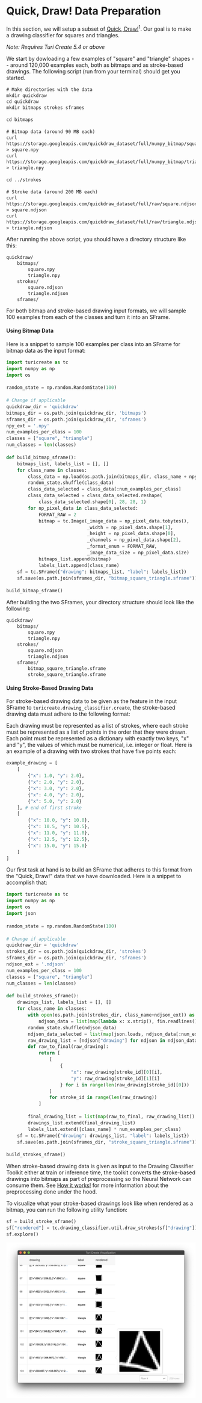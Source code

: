 # Quick, Draw! Data Preparation

In this section, we will setup a subset of [Quick, Draw!](https://quickdraw.withgoogle.com/data)<sup>1</sup>. Our goal is to
make a drawing classifier for squares and triangles. 

*Note: Requires Turi Create 5.4 or above*

We start by dowloading a few examples of "square" and "triangle" shapes -- around 120,000 examples each, both as bitmaps and as stroke-based drawings. The following script (run from your terminal) should get you started.

```
# Make directories with the data
mkdir quickdraw
cd quickdraw
mkdir bitmaps strokes sframes

cd bitmaps

# Bitmap data (around 90 MB each)
curl https://storage.googleapis.com/quickdraw_dataset/full/numpy_bitmap/square.npy > square.npy 
curl https://storage.googleapis.com/quickdraw_dataset/full/numpy_bitmap/triangle.npy > triangle.npy

cd ../strokes

# Stroke data (around 200 MB each)
curl https://storage.googleapis.com/quickdraw_dataset/full/raw/square.ndjson > square.ndjson
curl https://storage.googleapis.com/quickdraw_dataset/full/raw/triangle.ndjson > triangle.ndjson
```

After running the above script, you should have a directory structure like this:

```
quickdraw/
    bitmaps/
        square.npy
        triangle.npy
    strokes/
        square.ndjson
        triangle.ndjson
    sframes/

```

For both bitmap and stroke-based drawing input formats, we will sample 100 examples from each of the classes and turn it into an SFrame. 

#### Using Bitmap Data

Here is a snippet to sample 100 examples per class into an SFrame for bitmap data as the input format:

```python
import turicreate as tc
import numpy as np
import os

random_state = np.random.RandomState(100)

# Change if applicable
quickdraw_dir = 'quickdraw'
bitmaps_dir = os.path.join(quickdraw_dir, 'bitmaps')
sframes_dir = os.path.join(quickdraw_dir, 'sframes')
npy_ext = '.npy'
num_examples_per_class = 100
classes = ["square", "triangle"]
num_classes = len(classes)

def build_bitmap_sframe():
    bitmaps_list, labels_list = [], []
    for class_name in classes:
        class_data = np.load(os.path.join(bitmaps_dir, class_name + npy_ext))
        random_state.shuffle(class_data)
        class_data_selected = class_data[:num_examples_per_class]
        class_data_selected = class_data_selected.reshape(
            class_data_selected.shape[0], 28, 28, 1)
        for np_pixel_data in class_data_selected:
            FORMAT_RAW = 2
            bitmap = tc.Image(_image_data = np_pixel_data.tobytes(),
                              _width = np_pixel_data.shape[1],
                              _height = np_pixel_data.shape[0],
                              _channels = np_pixel_data.shape[2],
                              _format_enum = FORMAT_RAW,
                              _image_data_size = np_pixel_data.size)
            bitmaps_list.append(bitmap)
            labels_list.append(class_name)
    sf = tc.SFrame({"drawing": bitmaps_list, "label": labels_list})
    sf.save(os.path.join(sframes_dir, "bitmap_square_triangle.sframe"))

build_bitmap_sframe()
```

After building the two SFrames, your directory structure should look like the
following:
```
quickdraw/
    bitmaps/
        square.npy
        triangle.npy
    strokes/
        square.ndjson
        triangle.ndjson
    sframes/
        bitmap_square_triangle.sframe
        stroke_square_triangle.sframe
```

#### Using Stroke-Based Drawing Data

For stroke-based drawing data to be given as the feature in the input SFrame 
to `turicreate.drawing_classifier.create`, the stroke-based drawing data 
must adhere to the following format:

Each drawing must be represented as a list of strokes, where each stroke must 
be represented as a list of points in the order that they were drawn. 
Each point must be represented as a dictionary with exactly two keys, 
"x" and "y", the values of which must be numerical, i.e. integer or float.
Here is an example of a drawing with two strokes that have five points each:

```python
example_drawing = [
    [
        {"x": 1.0, "y": 2.0},
        {"x": 2.0, "y": 2.0},
        {"x": 3.0, "y": 2.0},
        {"x": 4.0, "y": 2.0},
        {"x": 5.0, "y": 2.0}
    ], # end of first stroke
    [
        {"x": 10.0, "y": 10.0},
        {"x": 10.5, "y": 10.5},
        {"x": 11.0, "y": 11.0},
        {"x": 12.5, "y": 12.5},
        {"x": 15.0, "y": 15.0}
    ]
]
```

Our first task at hand is to build an SFrame that adheres to this format from 
the "Quick, Draw!" data that we have downloaded. 
Here is a snippet to accomplish that:
```python
import turicreate as tc
import numpy as np
import os
import json

random_state = np.random.RandomState(100)

# Change if applicable
quickdraw_dir = 'quickdraw'
strokes_dir = os.path.join(quickdraw_dir, 'strokes')
sframes_dir = os.path.join(quickdraw_dir, 'sframes')
ndjson_ext = '.ndjson'
num_examples_per_class = 100
classes = ["square", "triangle"]
num_classes = len(classes)

def build_strokes_sframe():
    drawings_list, labels_list = [], []
    for class_name in classes:
        with open(os.path.join(strokes_dir, class_name+ndjson_ext)) as fin:
            ndjson_data = list(map(lambda x: x.strip(), fin.readlines()))
        random_state.shuffle(ndjson_data)
        ndjson_data_selected = list(map(json.loads, ndjson_data[:num_examples_per_class]))
        raw_drawing_list = [ndjson["drawing"] for ndjson in ndjson_data_selected]
        def raw_to_final(raw_drawing):
            return [
                [
                    {
                        "x": raw_drawing[stroke_id][0][i], 
                        "y": raw_drawing[stroke_id][1][i]
                    } for i in range(len(raw_drawing[stroke_id][0]))
                ] 
                for stroke_id in range(len(raw_drawing))
            ]

        final_drawing_list = list(map(raw_to_final, raw_drawing_list))
        drawings_list.extend(final_drawing_list)
        labels_list.extend([class_name] * num_examples_per_class)
    sf = tc.SFrame({"drawing": drawings_list, "label": labels_list})
    sf.save(os.path.join(sframes_dir, "stroke_square_triangle.sframe"))

build_strokes_sframe()
```

When stroke-based drawing data is given as input to the Drawing Classifier 
Toolkit either at train or inference time, the toolkit converts the 
stroke-based drawings into bitmaps as part of preprocessing so the 
Neural Network can consume them. See [How it works!](how-it-works.md) for
more information about the preprocessing done under the hood.

To visualize what your stroke-based drawings look like when rendered as a 
bitmap, you can run the following utility function:
```python
sf = build_stroke_sframe()
sf["rendered"] = tc.drawing_classifier.util.draw_strokes(sf["drawing"])
sf.explore()
```

![Rendered Drawings](images/rendered_drawings.png)
